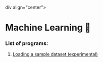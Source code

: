 div align="center">
  <h1>Machine Learning 🤖</h1>
</div>

### List of programs:

<div>
  <ol>
    <li><a href="https://github.com/vinsdragonis/3rd-year-labs/blob/main/ML/Load%20Dataset/animeDataSet.ipynb">Loading a sample dataset (experimental)</a></li>
  </ol>
</div>
